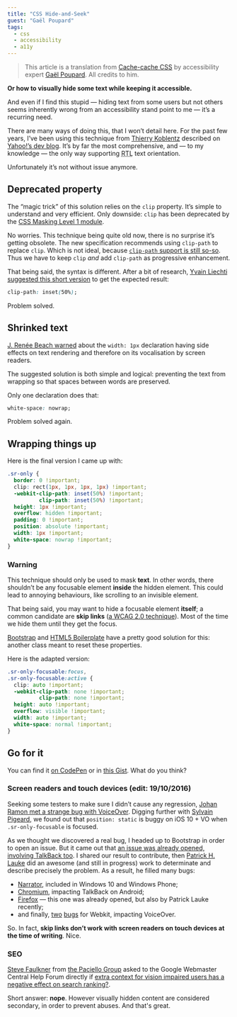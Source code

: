 ```yaml
---
title: "CSS Hide-and-Seek"
guest: "Gaël Poupard"
tags:
  - css
  - accessibility
  - a11y
---
```


> This article is a translation from [Cache-cache CSS](http://www.ffoodd.fr/cache-cache-css/) by accessibility expert [Gaël Poupard](https://twitter.com/ffoodd_fr). All credits to him.

**Or how to visually hide some text while keeping it accessible.**

And even if I find this stupid — hiding text from some users but not others seems inherently wrong from an accessibility stand point to me — it’s a recurring need.

There are many ways of doing this, that I won’t detail here. For the past few years, I’ve been using this technique from [Thierry Koblentz](https://twitter.com/thierrykoblentz) described on [Yahoo!’s dev blog](https://developer.yahoo.com/blogs/ydn/clip-hidden-content-better-accessibility-53456.html). It’s by far the most comprehensive, and — to my knowledge — the only way supporting <abbr title="Right To Left">RTL</abbr> text orientation.

Unfortunately it’s not without issue anymore.

## Deprecated property

The “magic trick” of this solution relies on the `clip` property. It’s simple to understand and very efficient. Only downside: `clip` has been deprecated by the [CSS Masking Level 1 module](https://www.w3.org/TR/css-masking-1/).

No worries. This technique being quite old now, there is no surprise it’s getting obsolete. The new specification recommends using `clip-path` to replace `clip`. Which is not ideal, because [`clip-path` support is still so-so](http://caniuse.com/#feat=css-clip-path). Thus we have to keep `clip` *and* add `clip-path` as progressive enhancement.

That being said, the syntax is different. After a bit of research, [Yvain Liechti suggested this short version](https://twitter.com/ryuran78/status/778943389819604992) to get the expected result:

```css
clip-path: inset(50%);
```

Problem solved.

## Shrinked text

[J. Renée Beach warned](https://medium.com/@jessebeach/beware-smushed-off-screen-accessible-text-5952a4c2cbfe) about the `width: 1px` declaration having side effects on text rendering and therefore on its vocalisation by screen readers. 

The suggested solution is both simple and logical: preventing the text from wrapping so that spaces between words are preserved.

Only one declaration does that:

```css
white-space: nowrap;
```

Problem solved again.

## Wrapping things up

Here is the final version I came up with:

```css  
.sr-only {
  border: 0 !important;
  clip: rect(1px, 1px, 1px, 1px) !important;
  -webkit-clip-path: inset(50%) !important;
          clip-path: inset(50%) !important;
  height: 1px !important;
  overflow: hidden !important;
  padding: 0 !important;
  position: absolute !important;
  width: 1px !important;
  white-space: nowrap !important;
}
```

### Warning

This technique should only be used to mask **text**. In other words, there shouldn’t be any focusable element **inside** the hidden element. This could lead to annoying behaviours, like scrolling to an invisible element.

That being said, you may want to hide a focusable element **itself**; a common candidate are **skip links** ([a WCAG 2.0 technique](https://www.w3.org/TR/2013/NOTE-WCAG20-TECHS-20130905/G1)). Most of the time we hide them until they get the focus.

[Bootstrap](https://github.com/twbs/bootstrap/blob/cf5d94f6d5685c371dcb157af74a3c6b14ec8d8e/scss/mixins/_screen-reader.scss) and [HTML5 Boilerplate](https://github.com/h5bp/html5-boilerplate/blob/a2356c1cbfc560c2b140d4ab507c2a4fdc9f58f0/src/css/main.css#L119) have a pretty good solution for this: another class meant to reset these properties.

Here is the adapted version:

```css
.sr-only-focusable:focus,
.sr-only-focusable:active {
  clip: auto !important;
  -webkit-clip-path: none !important;
          clip-path: none !important;
  height: auto !important;
  overflow: visible !important;
  width: auto !important;
  white-space: normal !important;
}
```

## Go for it
  
You can find it [on CodePen](http://codepen.io/ffoodd/pen/gwKZyq?editors=1100#) or in [this Gist](https://gist.github.com/ffoodd/000b59f431e3e64e4ce1a24d5bb36034). What do you think?

### Screen readers and touch devices (edit: 19/10/2016)

Seeking some testers to make sure I didn’t cause any regression, [Johan Ramon met a strange bug with VoiceOver](https://twitter.com/johan_ramon/status/788372720224526336). Digging further with [Sylvain Pigeard](https://github.com/PigeardSylvain), we found out that `position: static` is buggy on iOS 10 + VO when `.sr-only-focusable` is focused.

As we thought we discovered a real bug, I headed up to Bootstrap in order to open an issue. But it came out that [an issue was already opened, involving TalkBack too](https://github.com/twbs/bootstrap/issues/20732). I shared our result to contribute, then [Patrick H. Lauke](https://twitter.com/patrick_h_lauke) did an awesome (and still in progress) work to determinate and describe precisely the problem. As a result, he filled many bugs:

* [Narrator](https://microsoftaccessibility.uservoice.com/forums/307429-microsoft-accessibility-feedback/suggestions/16717318-focusable-elements-should-fire-focus-event-recei), included in Windows 10 and Windows Phone;
* [Chromium](https://bugs.chromium.org/p/chromium/issues/detail?id=657157), impacting TalkBack on Android;
* [Firefox](https://bugzilla.mozilla.org/show_bug.cgi?id=1000082) — this one was already opened, but also by Patrick Lauke recently;
* and finally, [two](https://bugs.webkit.org/show_bug.cgi?id=116046 "First webkit bug") [bugs](https://bugs.webkit.org/show_bug.cgi?id=163658 "Second webkit bug") for Webkit, impacting VoiceOver.

So. In fact, **skip links don’t work with screen readers on touch devices at the time of writing**. Nice.

### SEO

[Steve Faulkner](https://twitter.com/stevefaulkner) from [the Paciello Group](https://www.paciellogroup.com/blog/) asked to the Google Webmaster Central Help Forum directly if [extra context for vision impaired users has a negative effect on search ranking?](https://productforums.google.com/forum/#!msg/webmasters/YJcZUhtMIE4/XkOEzVakBAAJ).

Short answer: **nope**. However visually hidden content are considered secondary, in order to prevent abuses. And that's great.
